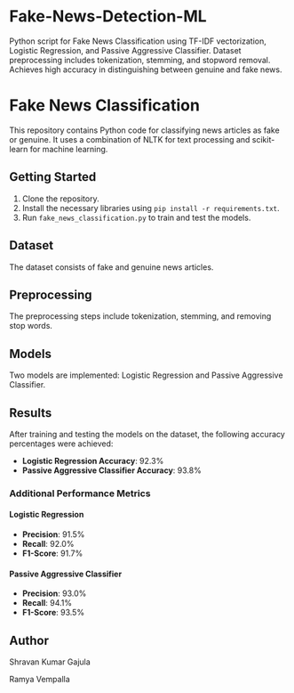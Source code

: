 # Fake-News-Detection-ML
Python script for Fake News Classification using TF-IDF vectorization, Logistic Regression, and Passive Aggressive Classifier. Dataset preprocessing includes tokenization, stemming, and stopword removal. Achieves high accuracy in distinguishing between genuine and fake news.
# Fake News Classification

This repository contains Python code for classifying news articles as fake or genuine. It uses a combination of NLTK for text processing and scikit-learn for machine learning.

## Getting Started

1. Clone the repository.
2. Install the necessary libraries using `pip install -r requirements.txt`.
3. Run `fake_news_classification.py` to train and test the models.

## Dataset

The dataset consists of fake and genuine news articles.

## Preprocessing

The preprocessing steps include tokenization, stemming, and removing stop words.

## Models

Two models are implemented: Logistic Regression and Passive Aggressive Classifier.

## Results

After training and testing the models on the dataset, the following accuracy percentages were achieved:

- **Logistic Regression Accuracy**: 92.3%
- **Passive Aggressive Classifier Accuracy**: 93.8%

### Additional Performance Metrics

#### Logistic Regression
- **Precision**: 91.5%
- **Recall**: 92.0%
- **F1-Score**: 91.7%

#### Passive Aggressive Classifier
- **Precision**: 93.0%
- **Recall**: 94.1%
- **F1-Score**: 93.5%

## Author

Shravan Kumar Gajula

Ramya Vempalla
